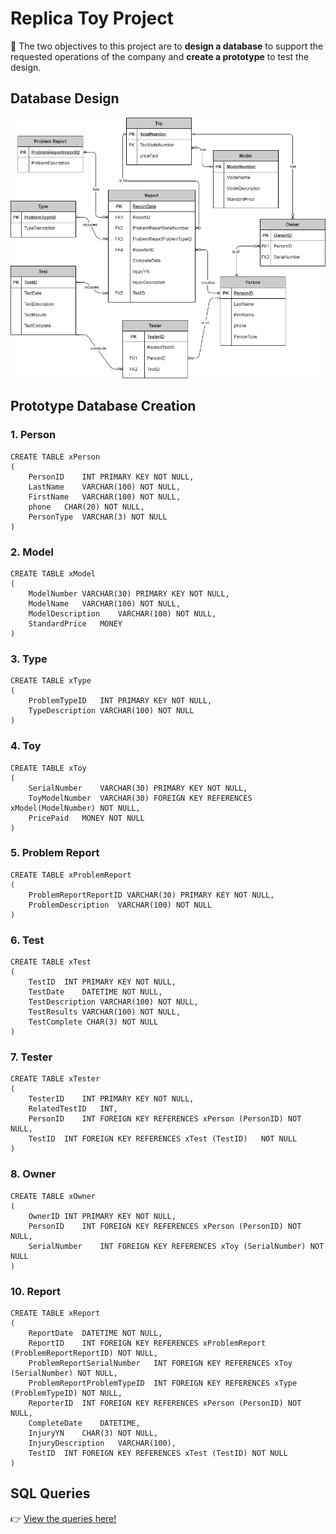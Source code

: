 # Replica Toy Project
:speech_balloon: The two objectives to this project are to __design a database__ to support the requested operations of the company and __create a prototype__ to test the design.

## Database Design
![ERD Diagram](images/project_erd.png)


## Prototype Database Creation
### 1. **Person**
```
CREATE TABLE xPerson
(
	PersonID	INT PRIMARY KEY NOT NULL,
	LastName	VARCHAR(100) NOT NULL,
	FirstName	VARCHAR(100) NOT NULL,
	phone	CHAR(20) NOT NULL,
	PersonType	VARCHAR(3) NOT NULL
)
```
### 2. **Model**
```
CREATE TABLE xModel
(
	ModelNumber	VARCHAR(30) PRIMARY KEY NOT NULL,
	ModelName	VARCHAR(100) NOT NULL,
	ModelDescription	VARCHAR(100) NOT NULL,
	StandardPrice	MONEY
)
```
### 3. **Type**
```
CREATE TABLE xType
(
	ProblemTypeID	INT PRIMARY KEY NOT NULL,
	TypeDescription	VARCHAR(100) NOT NULL
)
```
### 4. **Toy**
```
CREATE TABLE xToy
(
	SerialNumber	VARCHAR(30) PRIMARY KEY NOT NULL,
	ToyModelNumber	VARCHAR(30) FOREIGN KEY REFERENCES xModel(ModelNumber) NOT NULL,
	PricePaid	MONEY NOT NULL
)
```
### 5. **Problem Report**
```
CREATE TABLE xProblemReport
(
	ProblemReportReportID VARCHAR(30) PRIMARY KEY NOT NULL,
	ProblemDescription	VARCHAR(100) NOT NULL
)
```
### 6. **Test**
```
CREATE TABLE xTest
(
	TestID	INT PRIMARY KEY NOT NULL,
	TestDate	DATETIME NOT NULL,
	TestDescription VARCHAR(100) NOT NULL,
	TestResults	VARCHAR(100) NOT NULL,
	TestComplete CHAR(3) NOT NULL
)
```
### 7. **Tester**
```
CREATE TABLE xTester
(
	TesterID	INT PRIMARY KEY NOT NULL,
	RelatedTestID	INT,
	PersonID	INT FOREIGN KEY REFERENCES xPerson (PersonID) NOT NULL,
	TestID	INT FOREIGN KEY REFERENCES xTest (TestID)	NOT NULL
)
```
### 8. **Owner**
```
CREATE TABLE xOwner
(
	OwnerID INT PRIMARY KEY NOT NULL,
	PersonID	INT FOREIGN KEY REFERENCES xPerson (PersonID) NOT NULL,
	SerialNumber	INT FOREIGN KEY REFERENCES xToy (SerialNumber) NOT NULL
)
```
### 10. **Report**
```
CREATE TABLE xReport
(
	ReportDate	DATETIME NOT NULL,
	ReportID	INT FOREIGN KEY REFERENCES xProblemReport (ProblemReportReportID) NOT NULL,
	ProblemReportSerialNumber	INT FOREIGN KEY REFERENCES xToy (SerialNumber) NOT NULL,
	ProblemReportProblemTypeID	INT FOREIGN KEY REFERENCES xType (ProblemTypeID) NOT NULL,
	ReporterID	INT FOREIGN KEY REFERENCES xPerson (PersonID) NOT NULL,
	CompleteDate	DATETIME,
	InjuryYN	CHAR(3) NOT NULL,
	InjuryDescription	VARCHAR(100),
	TestID	INT FOREIGN KEY REFERENCES xTest (TestID) NOT NULL
)
```

## SQL Queries
:point_right: [View the queries here!](https://github.com/kaitlynhyz/is-475/blob/main/replica_toy_project.sql)
